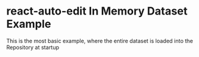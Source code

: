 # react-auto-edit In Memory Dataset Example

This is the most basic example, where the entire dataset is loaded into the Repository at startup